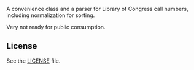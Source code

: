 A convenience class and a parser for Library of Congress call numbers, including normalization for sorting.

Very not ready for public consumption.

## License
See the [LICENSE](LICENSE) file.